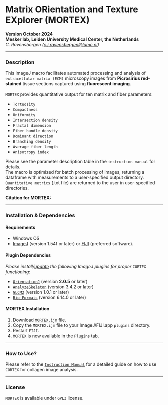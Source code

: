 # Matrix ORientation and Texture EXplorer (MORTEX)
**Version October 2024**  
**Mesker lab, Leiden University Medical Center, the Netherlands**  
_C. Ravensbergen (c.j.ravensbergen@lumc.nl)_

---
### Description  
This ImageJ macro facilitates automated processing and analysis of `extracellular matrix (ECM)` microscopy images from **Picrosirius red-stained** tissue sections captured using **fluorescent imaging**.  
<br/>
`MORTEX` provides quantitative output for ten matrix and fiber parameters:
 - `Tortuosity`
 - `Compactness`
 - `Uniformity`
 - `Intersection density`
 - `Fractal dimension`
 - `Fiber bundle density`
 - `Dominant direction`
 - `Branching density`
 - `Average fiber length`
 - `Anisotropy index` 

Please see the parameter description table in the `instruction manual` for details. <br/>
The macro is optimized for batch processing of images, returning a dataframe with measurements to a user-specified output directory. `Quantitative metrics` (.txt file) are returned to the user in user-specified directories.

**Citation for MORTEX:**  

---
### Installation & Dependencies
#### Requirements
- Windows OS
- [ImageJ](https://imagej.nih.gov/ij/download.html) (version 1.54f or later) or [FIJI](https://fiji.sc/) (preferred software).
#### Plugin Dependencies
_Please install/[update](https://imagej.net/plugins/updater) the following ImageJ plugins for proper_ `CORTEX` _functioning:_
 - [`OrientationJ`](http://bigwww.epfl.ch/demo/orientationj/) (version **2.0.5** or later)
 - [`AnalyzeSkeleton`](https://imagej.net/plugins/analyze-skeleton/) (version 3.4.2 or later)
 - [`GLCM2`](https://github.com/miura/GLCM2) (version 1.0.1 or later)
 - [`Bio-Formats`](https://imagej.net/formats/bio-formats) (version 6.14.0 or later)

#### MORTEX Installation
1. Download [`MORTEX.ijm`](https://github.com/fiji/fiji) file.
2. Copy the `MORTEX.ijm` file to your ImageJ/FIJI.app `plugins` directory.
3. Restart `FIJI`.
4. `MORTEX` is now available in the `Plugins` tab.

---
### How to Use?

Please refer to the [`Instruction Manual`](https://github.com/fiji/fiji) for a detailed guide on how to use `CORTEX` for collagen image analysis.

---
### License

`MORTEX` is available under `GPL3` license.
